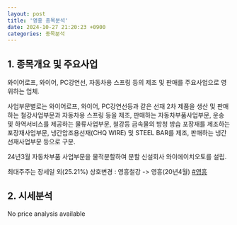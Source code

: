 ```yaml
---
layout: post
title: '영흥 종목분석'
date: 2024-10-27 21:20:23 +0900
categories: 종목분석
---
```


## 1. 종목개요 및 주요사업

와이어로프, 와이어, PC강연선, 자동차용 스프링 등의 제조 및 판매를 주요사업으로 영위하는 업체. 

사업부문별로는 와이어로프, 와이어, PC강연선등과 같은 선재 2차 제품을 생산 및 판매하는 철강사업부문과 자동차용 스프링 등을 제조, 판매하는 자동차부품사업부문, 운송 및 하역서비스를 제공하는 물류사업부문, 철강등 금속물의 방청 방습 포장재를 제조하는 포장재사업부문, 냉간압조용선재(CHQ WIRE) 및 STEEL BAR를 제조, 판매하는 냉간선재사업부문 등으로 구분. 

24년3월 자동차부품 사업부문을 물적분할하여 분할 신설회사 와이에이치오토를 설립.

최대주주는 장세일 외(25.21%) 상호변경 : 영흥철강 -> 영흥(20년4월)
[#영흥](#)

## 2. 시세분석

No price analysis available

